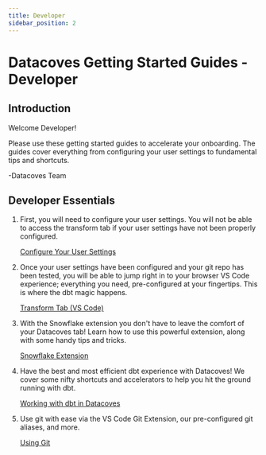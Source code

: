 ```yaml
---
title: Developer
sidebar_position: 2
---
```

# Datacoves Getting Started Guides - Developer

## Introduction
Welcome Developer! 

Please use these getting started guides to accelerate your onboarding. The guides cover everything from configuring your user settings to fundamental tips and shortcuts. 

-Datacoves Team

## Developer Essentials
1. First, you will need to configure your user settings. You will not be able to access the transform tab if your user settings have not been properly configured.  

   [Configure Your User Settings](/docs/how-tos/vscode/initial.md)

2. Once your user settings have been configured and your git repo has been tested, you will be able to jump right in to your browser VS Code experience; everything you need, pre-configured at your fingertips. This is where the dbt magic happens.

   [Transform Tab (VS Code)](/docs/getting-started/developer/transform-tab)

3. With the Snowflake extension you don't have to leave the comfort of your Datacoves tab! Learn how to use this powerful extension, along with some handy tips and tricks. 

   [Snowflake Extension](/docs/getting-started/developer/snowflake-extension)

4. Have the best and most efficient dbt experience with Datacoves! We cover some nifty shortcuts and accelerators to help you hit the ground running with dbt.
   
   [Working with dbt in Datacoves](/docs/getting-started/developer/working-with-dbt-datacoves)

5. Use git with ease via the VS Code Git Extension, our pre-configured git aliases, and more.
   
   [Using Git](/docs/getting-started/developer/using-git)
